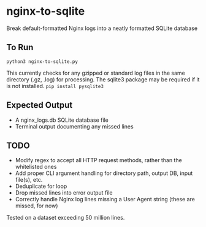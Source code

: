 # nginx-to-sqlite
Break default-formatted Nginx logs into a neatly formatted SQLite database

## To Run
`python3 nginx-to-sqlite.py`

This currently checks for any gzipped or standard log files in the same directory (.gz, .log) for processing. The sqlite3 package may be required if it is not installed.
`pip install pysqlite3`

## Expected Output
- A nginx_logs.db SQLite database file
- Terminal output documenting any missed lines

## TODO
- Modify regex to accept all HTTP request methods, rather than the whitelisted ones
- Add proper CLI argument handling for directory path, output DB, input file(s), etc.
- Deduplicate for loop
- Drop missed lines into error output file
- Correctly handle Nginx log lines missing a User Agent string (these are missed, for now)

Tested on a dataset exceeding 50 million lines.
